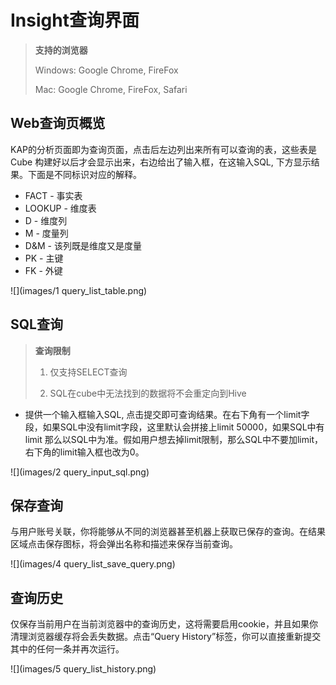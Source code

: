 # Insight查询界面

> **支持的浏览器**
>
> Windows: Google Chrome, FireFox
>
> Mac: Google Chrome, FireFox, Safari

## Web查询页概览
KAP的分析页面即为查询页面，点击后左边列出来所有可以查询的表，这些表是Cube 构建好以后才会显示出来，右边给出了输入框，在这输入SQL, 下方显示结果。下面是不同标识对应的解释。
* FACT - 事实表
* LOOKUP - 维度表
* D - 维度列
* M - 度量列
* D&M - 该列既是维度又是度量
* PK - 主键
* FK - 外键

![](images/1 query_list_table.png)

## SQL查询
> **查询限制**
>
> 1. 仅支持SELECT查询
>
> 2. SQL在cube中无法找到的数据将不会重定向到Hive

* 提供一个输入框输入SQL, 点击提交即可查询结果。在右下角有一个limit字段，如果SQL中没有limit字段，这里默认会拼接上limit 50000，如果SQL中有limit 那么以SQL中为准。假如用户想去掉limit限制，那么SQL中不要加limit，右下角的limit输入框也改为0。

![](images/2 query_input_sql.png)


## 保存查询
与用户账号关联，你将能够从不同的浏览器甚至机器上获取已保存的查询。在结果区域点击保存图标，将会弹出名称和描述来保存当前查询。

![](images/4 query_list_save_query.png)

## 查询历史
   仅保存当前用户在当前浏览器中的查询历史，这将需要启用cookie，并且如果你清理浏览器缓存将会丢失数据。点击“Query History”标签，你可以直接重新提交其中的任何一条并再次运行。

![](images/5 query_list_history.png)


